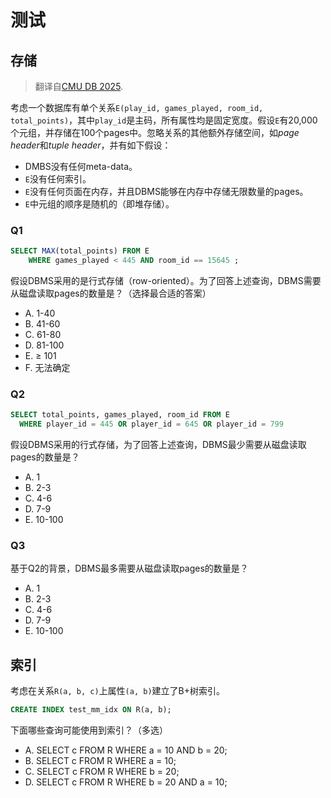 # 测试

## 存储

> 翻译自[CMU DB 2025](https://15445.courses.cs.cmu.edu/spring2025/files/hw2-clean.pdf).

考虑一个数据库有单个关系`E(play_id, games_played, room_id, total_points)`，其中`play_id`是主码，所有属性均是固定宽度。假设`E`有20,000个元组，并存储在100个pages中。忽略关系的其他额外存储空间，如*page header*和*tuple header*，并有如下假设：

- DMBS没有任何meta-data。
- `E`没有任何索引。
- `E`没有任何页面在内存，并且DBMS能够在内存中存储无限数量的pages。
- `E`中元组的顺序是随机的（即堆存储）。

### Q1

```sql
SELECT MAX(total_points) FROM E
    WHERE games_played < 445 AND room_id == 15645 ;
```

假设DBMS采用的是行式存储（row-oriented）。为了回答上述查询，DBMS需要从磁盘读取pages的数量是？（选择最合适的答案）

- A. 1-40
- B. 41-60
- C. 61-80
- D. 81-100
- E. $\geq$ 101
- F. 无法确定

### Q2

```sql
SELECT total_points, games_played, room_id FROM E
  WHERE player_id = 445 OR player_id = 645 OR player_id = 799
```

假设DBMS采用的行式存储，为了回答上述查询，DBMS最少需要从磁盘读取pages的数量是？

- A. 1
- B. 2-3
- C. 4-6
- D. 7-9
- E. 10-100

### Q3

基于Q2的背景，DBMS最多需要从磁盘读取pages的数量是？

- A. 1
- B. 2-3
- C. 4-6
- D. 7-9
- E. 10-100

## 索引

考虑在关系`R(a, b, c)`上属性`(a, b)`建立了B+树索引。

```sql
CREATE INDEX test_mm_idx ON R(a, b);
```

下面哪些查询可能使用到索引？（多选）

- A. SELECT c FROM R WHERE a = 10 AND b = 20;
- B. SELECT c FROM R WHERE a = 10;
- C. SELECT c FROM R WHERE b = 20;
- D. SELECT c FROM R WHERE b = 20 AND a = 10;
